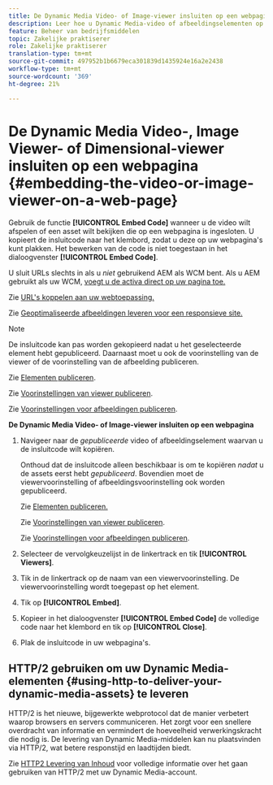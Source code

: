```yaml
---
title: De Dynamic Media Video- of Image-viewer insluiten op een webpagina
description: Leer hoe u Dynamic Media-video of afbeeldingselementen op een webpagina insluit.
feature: Beheer van bedrijfsmiddelen
topic: Zakelijke praktiserer
role: Zakelijke praktiserer
translation-type: tm+mt
source-git-commit: 497952b1b6679eca301839d1435924e16a2e2438
workflow-type: tm+mt
source-wordcount: '369'
ht-degree: 21%

---
```



# De Dynamic Media Video-, Image Viewer- of Dimensional-viewer insluiten op een webpagina {#embedding-the-video-or-image-viewer-on-a-web-page}

Gebruik de functie **[!UICONTROL Embed Code]** wanneer u de video wilt afspelen of een asset wilt bekijken die op een webpagina is ingesloten. U kopieert de insluitcode naar het klembord, zodat u deze op uw webpagina&#39;s kunt plakken. Het bewerken van de code is niet toegestaan in het dialoogvenster **[!UICONTROL Embed Code]**.

U sluit URLs slechts in als u _niet_ gebruikend AEM als WCM bent. Als u AEM gebruikt als uw WCM, [voegt u de activa direct op uw pagina toe.](adding-dynamic-media-assets-to-pages.md)

Zie [URL&#39;s koppelen aan uw webtoepassing.](linking-urls-to-yourwebapplication.md)

Zie [Geoptimaliseerde afbeeldingen leveren voor een responsieve site.](responsive-site.md)

>[!NOTE]
>
>De insluitcode kan pas worden gekopieerd nadat u het geselecteerde element hebt gepubliceerd. Daarnaast moet u ook de voorinstelling van de viewer of de voorinstelling van de afbeelding publiceren.
>
>Zie [Elementen publiceren](publishing-dynamicmedia-assets.md).
>
>Zie [Voorinstellingen van viewer publiceren](managing-viewer-presets.md#publishing-viewer-presets).
>
>Zie [Voorinstellingen voor afbeeldingen publiceren](managing-image-presets.md#publishing-image-presets).

**De Dynamic Media Video- of Image-viewer insluiten op een webpagina**

1. Navigeer naar de *gepubliceerde* video of afbeeldingselement waarvan u de insluitcode wilt kopiëren.

   Onthoud dat de insluitcode alleen beschikbaar is om te kopiëren *nadat* u de assets eerst hebt *gepubliceerd*. Bovendien moet de viewervoorinstelling of afbeeldingsvoorinstelling ook worden gepubliceerd.

   Zie [Elementen publiceren.](publishing-dynamicmedia-assets.md)

   Zie [Voorinstellingen van viewer publiceren](managing-viewer-presets.md#publishing-viewer-presets).

   Zie [Voorinstellingen voor afbeeldingen publiceren](managing-image-presets.md#publishing-image-presets).

1. Selecteer de vervolgkeuzelijst in de linkertrack en tik **[!UICONTROL Viewers]**.
1. Tik in de linkertrack op de naam van een viewervoorinstelling. De viewervoorinstelling wordt toegepast op het element.
1. Tik op **[!UICONTROL Embed]**.
1. Kopieer in het dialoogvenster **[!UICONTROL Embed Code]** de volledige code naar het klembord en tik op **[!UICONTROL Close]**.
1. Plak de insluitcode in uw webpagina&#39;s.

## HTTP/2 gebruiken om uw Dynamic Media-elementen {#using-http-to-deliver-your-dynamic-media-assets} te leveren

HTTP/2 is het nieuwe, bijgewerkte webprotocol dat de manier verbetert waarop browsers en servers communiceren. Het zorgt voor een snellere overdracht van informatie en vermindert de hoeveelheid verwerkingskracht die nodig is. De levering van Dynamic Media-middelen kan nu plaatsvinden via HTTP/2, wat betere responstijd en laadtijden biedt.

Zie [HTTP2 Levering van Inhoud](http2faq.md) voor volledige informatie over het gaan gebruiken van HTTP/2 met uw Dynamic Media-account.
